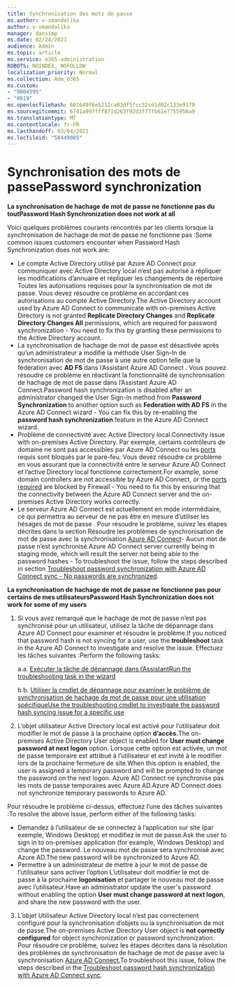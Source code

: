 ```yaml
---
title: Synchronisation des mots de passe
ms.author: v-smandalika
author: v-smandalika
manager: dansimp
ms.date: 02/24/2021
audience: Admin
ms.topic: article
ms.service: o365-administration
ROBOTS: NOINDEX, NOFOLLOW
localization_priority: Normal
ms.collection: Adm_O365
ms.custom:
- "9004595"
- "8619"
ms.openlocfilehash: 601649f6e5212ca03df5fcc32cd1d02c133e9170
ms.sourcegitcommit: 6741a997fff871d263f92d3ff7fb61e7755956a9
ms.translationtype: MT
ms.contentlocale: fr-FR
ms.lasthandoff: 03/04/2021
ms.locfileid: "50449085"
---
```

# <a name="password-synchronization"></a><span data-ttu-id="642ad-102">Synchronisation des mots de passe</span><span class="sxs-lookup"><span data-stu-id="642ad-102">Password synchronization</span></span>

<span data-ttu-id="642ad-103">**La synchronisation de hachage de mot de passe ne fonctionne pas du tout**</span><span class="sxs-lookup"><span data-stu-id="642ad-103">**Password Hash Synchronization does not work at all**</span></span>

<span data-ttu-id="642ad-104">Voici quelques problèmes courants rencontrés par les clients lorsque la synchronisation de hachage de mot de passe ne fonctionne pas :</span><span class="sxs-lookup"><span data-stu-id="642ad-104">Some common issues customers encounter when Password Hash Synchronization does not work are:</span></span>

- <span data-ttu-id="642ad-105">Le compte Active Directory utilisé par Azure AD Connect pour communiquer avec  Active Directory  local n’est pas autorisé à répliquer les modifications d’annuaire et répliquer les changements de répertoire Toutes les autorisations requises pour la synchronisation de mot de passe. Vous devez résoudre ce problème en accordant ces autorisations au compte Active Directory.</span><span class="sxs-lookup"><span data-stu-id="642ad-105">The Active Directory account used by Azure AD Connect to communicate with on-premises Active Directory is not granted **Replicate Directory Changes** and **Replicate Directory Changes All** permissions, which are required for password synchronization - You need to fix this by granting these permissions to the Active Directory account.</span></span>
- <span data-ttu-id="642ad-106">La synchronisation de hachage de mot de passe est  désactivée après qu’un administrateur a modifié la méthode User Sign-In de synchronisation de mot  de passe à une autre option telle que la fédération avec **AD FS** dans l’Assistant Azure AD Connect . Vous pouvez résoudre ce problème en réactivant la fonctionnalité de synchronisation de hachage de mot de passe dans l’Assistant Azure AD Connect.</span><span class="sxs-lookup"><span data-stu-id="642ad-106">Password hash synchronization is disabled after an administrator changed the User Sign-In method from **Password Synchronization** to another option such as **Federation with AD FS** in the Azure AD Connect wizard - You can fix this by re-enabling the **password hash synchronization** feature in the Azure AD Connect wizard.</span></span>
- <span data-ttu-id="642ad-107">Problème de connectivité avec Active Directory local.</span><span class="sxs-lookup"><span data-stu-id="642ad-107">Connectivity issue with on-premises Active Directory.</span></span> <span data-ttu-id="642ad-108">Par exemple, certains contrôleurs de domaine ne sont pas accessibles par Azure AD Connect ou les [ports](https://docs.microsoft.com/azure/active-directory/hybrid/reference-connect-ports) requis sont bloqués par le pare-feu. Vous devez résoudre ce problème en vous assurant que la connectivité entre le serveur Azure AD Connect et l’active Directory local fonctionne correctement.</span><span class="sxs-lookup"><span data-stu-id="642ad-108">For example, some domain controllers are not accessible by Azure AD Connect, or the [ports required](https://docs.microsoft.com/azure/active-directory/hybrid/reference-connect-ports) are blocked by Firewall - You need to fix this by ensuring that the connectivity between the Azure AD Connect server and the on-premises Active Directory works correctly.</span></span>
- <span data-ttu-id="642ad-109">Le serveur Azure AD Connect est actuellement en mode intermédiaire, ce qui permettra au serveur de ne pas être en mesure d’utiliser les hésages de mot de passe . Pour résoudre le problème, suivez les étapes décrites dans la section Résoudre les problèmes de synchronisation de mot de passe avec la synchronisation [Azure AD Connect](https://docs.microsoft.com/azure/active-directory/hybrid/tshoot-connect-password-hash-synchronization)- Aucun mot de passe n’est synchronisé.</span><span class="sxs-lookup"><span data-stu-id="642ad-109">Azure AD Connect server currently being in staging mode, which will result the server not being able to the password hashes - To troubleshoot the issue, follow the steps described in section [Troubleshoot password synchronization with Azure AD Connect sync - No passwords are synchronized](https://docs.microsoft.com/azure/active-directory/hybrid/tshoot-connect-password-hash-synchronization).</span></span>

<span data-ttu-id="642ad-110">**La synchronisation de hachage de mot de passe ne fonctionne pas pour certains de mes utilisateurs**</span><span class="sxs-lookup"><span data-stu-id="642ad-110">**Password Hash Synchronization does not work for some of my users**</span></span>

1. <span data-ttu-id="642ad-111">Si vous avez remarqué que le hachage de  mot de passe n’est pas synchronisé pour un utilisateur, utilisez la tâche de dépannage dans Azure AD Connect pour examiner et résoudre le problème.</span><span class="sxs-lookup"><span data-stu-id="642ad-111">If you noticed that password hash is not syncing for a user, use the **troubleshoot** task in the Azure AD Connect to investigate and resolve the issue.</span></span> <span data-ttu-id="642ad-112">Effectuez les tâches suivantes :</span><span class="sxs-lookup"><span data-stu-id="642ad-112">Perform the following tasks:</span></span>

    <span data-ttu-id="642ad-113">a.</span><span class="sxs-lookup"><span data-stu-id="642ad-113">a.</span></span> [<span data-ttu-id="642ad-114">Exécuter la tâche de dépannage dans l’Assistant</span><span class="sxs-lookup"><span data-stu-id="642ad-114">Run the troubleshooting task in the wizard</span></span>](https://docs.microsoft.com/azure/active-directory/hybrid/tshoot-connect-objectsync)

    <span data-ttu-id="642ad-115">b.</span><span class="sxs-lookup"><span data-stu-id="642ad-115">b.</span></span> [<span data-ttu-id="642ad-116">Utiliser la cmdlet de dépannage pour examiner le problème de synchronisation de hachage de mot de passe pour une utilisation spécifique</span><span class="sxs-lookup"><span data-stu-id="642ad-116">Use the troubleshooting cmdlet to investigate the password hash syncing issue for a specific use</span></span>](https://docs.microsoft.com/azure/active-directory/hybrid/tshoot-connect-password-hash-synchronization)

2. <span data-ttu-id="642ad-117">L’objet utilisateur Active Directory local est activé pour l’utilisateur doit modifier le mot de passe à la prochaine option **d’accès.**</span><span class="sxs-lookup"><span data-stu-id="642ad-117">The on-premises Active Directory User object is enabled for **User must change password at next logon** option.</span></span> <span data-ttu-id="642ad-118">Lorsque cette option est activée, un mot de passe temporaire est attribué à l’utilisateur et est invité à le modifier lors de la prochaine fermeture de site.</span><span class="sxs-lookup"><span data-stu-id="642ad-118">When this option is enabled, the user is assigned a temporary password and will be prompted to change the password on the next logon.</span></span> <span data-ttu-id="642ad-119">Azure AD Connect ne synchronise pas les mots de passe temporaires avec Azure AD.</span><span class="sxs-lookup"><span data-stu-id="642ad-119">Azure AD Connect does not synchronize temporary passwords to Azure AD.</span></span>

<span data-ttu-id="642ad-120">Pour résoudre le problème ci-dessus, effectuez l’une des tâches suivantes :</span><span class="sxs-lookup"><span data-stu-id="642ad-120">To resolve the above issue, perform either of the following tasks:</span></span>

- <span data-ttu-id="642ad-121">Demandez à l’utilisateur de se connectez à l’application sur site (par exemple, Windows Desktop) et modifiez le mot de passe.</span><span class="sxs-lookup"><span data-stu-id="642ad-121">Ask the user to sign in to on-premises application (for example, Windows Desktop) and change the password.</span></span> <span data-ttu-id="642ad-122">Le nouveau mot de passe sera synchronisé avec Azure AD.</span><span class="sxs-lookup"><span data-stu-id="642ad-122">The new password will be synchronized to Azure AD.</span></span>
- <span data-ttu-id="642ad-123">Permettre à un administrateur de mettre à jour le mot de passe de l’utilisateur sans activer l’option L’utilisateur doit modifier le mot de passe à la prochaine **logonisation** et partager le nouveau mot de passe avec l’utilisateur.</span><span class="sxs-lookup"><span data-stu-id="642ad-123">Have an administrator update the user's password without enabling the option **User must change password at next logon**, and share the new password with the user.</span></span>

3. <span data-ttu-id="642ad-124">L’objet Utilisateur Active Directory  local n’est pas correctement configuré pour la synchronisation d’objets ou la synchronisation de mot de passe.</span><span class="sxs-lookup"><span data-stu-id="642ad-124">The on-premises Active Directory User object is **not correctly configured** for object synchronization or password synchronization.</span></span> <span data-ttu-id="642ad-125">Pour résoudre ce problème, suivez les étapes décrites dans la résolution des problèmes de synchronisation de hachage de mot de passe avec la synchronisation [Azure AD Connect.](https://docs.microsoft.com/azure/active-directory/hybrid/tshoot-connect-password-hash-synchronization)</span><span class="sxs-lookup"><span data-stu-id="642ad-125">To troubleshoot this issue, follow the steps described in the [Troubleshoot password hash synchronization with Azure AD Connect sync](https://docs.microsoft.com/azure/active-directory/hybrid/tshoot-connect-password-hash-synchronization).</span></span>







